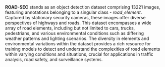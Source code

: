 **ROAD-SEC** stands as an object detection dataset comprising 13221 images, featuring annotations belonging to a singular class - *road_element*. Captured by stationary security cameras, these images offer diverse perspectives of highways and roads. This dataset encompasses a wide array of road elements, including but not limited to cars, trucks, pedestrians, and various environmental conditions such as differing weather patterns and lighting scenarios. The diversity in elements and environmental variations within the dataset provides a rich resource for training models to detect and understand the complexities of road elements within varying conditions and situations, crucial for applications in traffic analysis, road safety, and surveillance systems.

